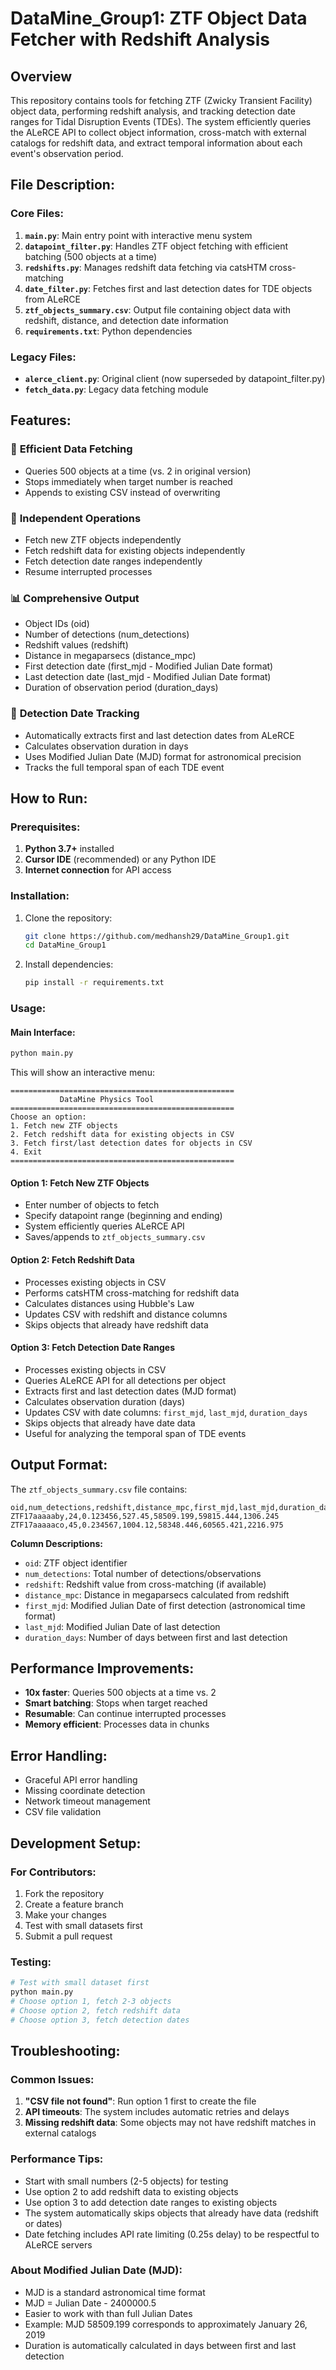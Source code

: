 # DataMine_Group1: ZTF Object Data Fetcher with Redshift Analysis

## Overview
This repository contains tools for fetching ZTF (Zwicky Transient Facility) object data, performing redshift analysis, and tracking detection date ranges for Tidal Disruption Events (TDEs). The system efficiently queries the ALeRCE API to collect object information, cross-match with external catalogs for redshift data, and extract temporal information about each event's observation period.

## File Description:

### Core Files:
1. **`main.py`**: Main entry point with interactive menu system
2. **`datapoint_filter.py`**: Handles ZTF object fetching with efficient batching (500 objects at a time)
3. **`redshifts.py`**: Manages redshift data fetching via catsHTM cross-matching
4. **`date_filter.py`**: Fetches first and last detection dates for TDE objects from ALeRCE
5. **`ztf_objects_summary.csv`**: Output file containing object data with redshift, distance, and detection date information
6. **`requirements.txt`**: Python dependencies

### Legacy Files:
- **`alerce_client.py`**: Original client (now superseded by datapoint_filter.py)
- **`fetch_data.py`**: Legacy data fetching module

## Features:

### 🚀 **Efficient Data Fetching**
- Queries 500 objects at a time (vs. 2 in original version)
- Stops immediately when target number is reached
- Appends to existing CSV instead of overwriting

### 🔄 **Independent Operations**
- Fetch new ZTF objects independently
- Fetch redshift data for existing objects independently
- Fetch detection date ranges independently
- Resume interrupted processes

### 📊 **Comprehensive Output**
- Object IDs (oid)
- Number of detections (num_detections)
- Redshift values (redshift)
- Distance in megaparsecs (distance_mpc)
- First detection date (first_mjd - Modified Julian Date format)
- Last detection date (last_mjd - Modified Julian Date format)
- Duration of observation period (duration_days)

### 📅 **Detection Date Tracking**
- Automatically extracts first and last detection dates from ALeRCE
- Calculates observation duration in days
- Uses Modified Julian Date (MJD) format for astronomical precision
- Tracks the full temporal span of each TDE event

## How to Run:

### Prerequisites:
1. **Python 3.7+** installed
2. **Cursor IDE** (recommended) or any Python IDE
3. **Internet connection** for API access

### Installation:
1. Clone the repository:
   ```bash
   git clone https://github.com/medhansh29/DataMine_Group1.git
   cd DataMine_Group1
   ```

2. Install dependencies:
   ```bash
   pip install -r requirements.txt
   ```

### Usage:

#### **Main Interface:**
```bash
python main.py
```

This will show an interactive menu:
```
==================================================
           DataMine Physics Tool
==================================================
Choose an option:
1. Fetch new ZTF objects
2. Fetch redshift data for existing objects in CSV
3. Fetch first/last detection dates for objects in CSV
4. Exit
==================================================
```

#### **Option 1: Fetch New ZTF Objects**
- Enter number of objects to fetch
- Specify datapoint range (beginning and ending)
- System efficiently queries ALeRCE API
- Saves/appends to `ztf_objects_summary.csv`

#### **Option 2: Fetch Redshift Data**
- Processes existing objects in CSV
- Performs catsHTM cross-matching for redshift data
- Calculates distances using Hubble's Law
- Updates CSV with redshift and distance columns
- Skips objects that already have redshift data

#### **Option 3: Fetch Detection Date Ranges**
- Processes existing objects in CSV
- Queries ALeRCE API for all detections per object
- Extracts first and last detection dates (MJD format)
- Calculates observation duration (days)
- Updates CSV with date columns: `first_mjd`, `last_mjd`, `duration_days`
- Skips objects that already have date data
- Useful for analyzing the temporal span of TDE events

## Output Format:

The `ztf_objects_summary.csv` file contains:
```csv
oid,num_detections,redshift,distance_mpc,first_mjd,last_mjd,duration_days
ZTF17aaaaaby,24,0.123456,527.45,58509.199,59815.444,1306.245
ZTF17aaaaaco,45,0.234567,1004.12,58348.446,60565.421,2216.975
```

**Column Descriptions:**
- `oid`: ZTF object identifier
- `num_detections`: Total number of detections/observations
- `redshift`: Redshift value from cross-matching (if available)
- `distance_mpc`: Distance in megaparsecs calculated from redshift
- `first_mjd`: Modified Julian Date of first detection (astronomical time format)
- `last_mjd`: Modified Julian Date of last detection
- `duration_days`: Number of days between first and last detection

## Performance Improvements:

- **10x faster**: Queries 500 objects at a time vs. 2
- **Smart batching**: Stops when target reached
- **Resumable**: Can continue interrupted processes
- **Memory efficient**: Processes data in chunks

## Error Handling:
- Graceful API error handling
- Missing coordinate detection
- Network timeout management
- CSV file validation

## Development Setup:

### For Contributors:
1. Fork the repository
2. Create a feature branch
3. Make your changes
4. Test with small datasets first
5. Submit a pull request

### Testing:
```bash
# Test with small dataset first
python main.py
# Choose option 1, fetch 2-3 objects
# Choose option 2, fetch redshift data
# Choose option 3, fetch detection dates
```

## Troubleshooting:

### Common Issues:
1. **"CSV file not found"**: Run option 1 first to create the file
2. **API timeouts**: The system includes automatic retries and delays
3. **Missing redshift data**: Some objects may not have redshift matches in external catalogs

### Performance Tips:
- Start with small numbers (2-5 objects) for testing
- Use option 2 to add redshift data to existing objects
- Use option 3 to add detection date ranges to existing objects
- The system automatically skips objects that already have data (redshift or dates)
- Date fetching includes API rate limiting (0.25s delay) to be respectful to ALeRCE servers

### About Modified Julian Date (MJD):
- MJD is a standard astronomical time format
- MJD = Julian Date - 2400000.5
- Easier to work with than full Julian Dates
- Example: MJD 58509.199 corresponds to approximately January 26, 2019
- Duration is automatically calculated in days between first and last detection
